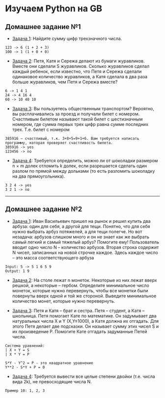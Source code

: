 # Изучаем Python на GB
## Домашнее задание №1
* [Задача 1](https://github.com/nelsonnetru/python/tree/main/homework_01/001.py): Найдите сумму цифр трехзначного числа.
```
123 -> 6 (1 + 2 + 3)
100 -> 1 (1 + 0 + 0)
```
* [Задача 2](https://github.com/nelsonnetru/python/tree/main/homework_01/002.py): Петя, Катя и Сережа делают из бумаги журавликов. Вместе они сделали S журавликов. Сколько журавликов сделал каждый ребенок, если известно, что Петя и Сережа сделали одинаковое количество журавликов, а Катя сделала в два раза больше журавликов, чем Петя и Сережа вместе?
```
6 -> 1 4 1
24 -> 4 16 4
60 -> 10 40 10
```
* [Задача 3](https://github.com/nelsonnetru/python/tree/main/homework_01/003.py): Вы пользуетесь общественным транспортом? Вероятно, вы расплачивались за проезд и получали билет с номером. Счастливым билетом называют такой билет с шестизначным номером, где сумма первых трех цифр равна сумме последних трех. Т.е. билет с номером 
```
385916 – счастливый, т.к. 3+8+5=9+1+6. Вам требуется написать программу, которая проверяет счастливость билета.
385916 -> yes
123456 -> no
```
* [Задача 4](https://github.com/nelsonnetru/python/tree/main/homework_01/004.py): Требуется определить, можно ли от шоколадки размером n × m долек отломить k долек, если разрешается сделать один разлом по прямой между дольками (то есть разломить шоколадку на два прямоугольника).
```
3 2 4 -> yes
3 2 1 -> no
```
---
## Домашнее задание №2
* [Задача 1](https://github.com/nelsonnetru/python/tree/main/homework_02/001.py): Иван Васильевич пришел на рынок и решил купить два арбуза: один для себя, а другой для тещи. Понятно, что для себя нужно выбрать арбуз потяжелей, а для тещи полегче. Но вот незадача: арбузов слишком много и он не знает как же выбрать самый легкий и самый тяжелый арбуз? Помогите ему!
Пользователь вводит одно число N – количество арбузов. Вторая строка содержит N чисел, записанных на новой строчке каждое. Здесь каждое число – это масса соответствующего арбуза
```
Input: 5 -> 5 1 6 5 9
Output: 1 9
```
* [Задача 2](https://github.com/nelsonnetru/python/tree/main/homework_02/002.py): На столе лежат n монеток. Некоторые из них лежат вверх решкой, а некоторые – гербом. Определите минимальное число монеток, которые нужно перевернуть, чтобы все монетки были повернуты вверх одной и той же стороной. Выведите минимальное количество монет, которые нужно перевернуть.

* [Задача 3](https://github.com/nelsonnetru/python/tree/main/homework_02/003.py): Петя и Катя – брат и сестра. Петя – студент, а Катя – школьница. Петя помогает Кате по математике. Он задумывает два натуральных числа X и Y (X,Y≤1000), а Катя должна их отгадать. Для этого Петя делает две подсказки. Он называет сумму этих чисел S и их произведение P. Помогите Кате отгадать задуманные Петей числа.
```
Система уравнений: 
| X + Y = S
| X * Y = P

S*Y - Y^2 = P - это квадратное уравнение
Y**2 - S*Y + P = 0
```
* [Задача 4](https://github.com/nelsonnetru/python/tree/main/homework_02/004.py): Требуется вывести все целые степени двойки (т.е. числа вида 2k), не превосходящие числа N.
```
Пример 10: 1, 2, 3
```